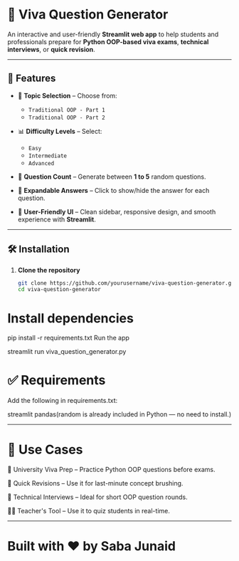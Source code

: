 # 🧠 Viva Question Generator

An interactive and user-friendly **Streamlit web app** to help students and professionals prepare for **Python OOP-based viva exams**, **technical interviews**, or **quick revision**.

---

## 🚀 Features

- 🎯 **Topic Selection** – Choose from:
  - `Traditional OOP - Part 1`
  - `Traditional OOP - Part 2`
  
- 📊 **Difficulty Levels** – Select:
  - `Easy`
  - `Intermediate`
  - `Advanced`

- 🔢 **Question Count** – Generate between **1 to 5** random questions.

- 🧾 **Expandable Answers** – Click to show/hide the answer for each question.

- 📱 **User-Friendly UI** – Clean sidebar, responsive design, and smooth experience with **Streamlit**.

---

## 🛠️ Installation

1. **Clone the repository**
   ```bash
   git clone https://github.com/yourusername/viva-question-generator.git
   cd viva-question-generator

   
# Install dependencies

pip install -r requirements.txt
Run the app

streamlit run viva_question_generator.py
# ✅ Requirements
Add the following in requirements.txt:

streamlit
pandas(random is already included in Python — no need to install.)

---

# 📌 Use Cases
🏫 University Viva Prep – Practice Python OOP questions before exams.

🔁 Quick Revisions – Use it for last-minute concept brushing.

💼 Technical Interviews – Ideal for short OOP question rounds.

👨‍🏫 Teacher's Tool – Use it to quiz students in real-time.

---

# Built with ❤️ by Saba Junaid
